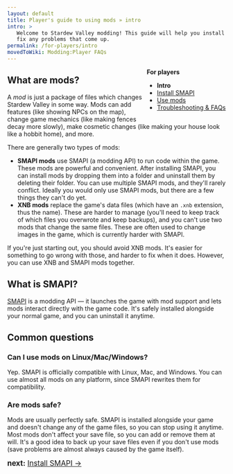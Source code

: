 ```yaml
---
layout: default
title: Player's guide to using mods » intro
intro: >
   Welcome to Stardew Valley modding! This guide will help you install mods and
   fix any problems that come up.
permalink: /for-players/intro
movedToWiki: Modding:Player FAQs
--- 
```


<div class="scroll-box" style="float: right;">
    <strong>For players</strong>
    <ul>
        <li><strong>Intro</strong></li>
        <li><a href="/for-players/install-smapi">Install SMAPI</a></li>
        <li><a href="/for-players/use-mods">Use mods</a></li>
        <li><a href="/for-players/faqs">Troubleshooting & FAQs</a></li>
    </ul>
</div>

## What are mods?
A _mod_ is just a package of files which changes Stardew Valley in some way. Mods can add features
(like showing NPCs on the map), change game mechanics (like making fences decay more slowly), make
cosmetic changes (like making your house look like a hobbit home), and more.

There are generally two types of mods:

* **SMAPI mods** use SMAPI (a modding API) to run code within the game. These mods are powerful and
  convenient. After installing SMAPI, you can install mods by dropping them into a folder and
  uninstall them by deleting their folder. You can use multiple SMAPI mods, and they'll rarely
  conflict. Ideally you would only use SMAPI mods, but there are a few things they can't do yet.
* **XNB mods** replace the game's data files (which have an `.xnb` extension, thus the name).
  These are harder to manage (you'll need to keep track of which files you overwrote and keep
  backups), and you can't use two mods that change the same files. These are often used to change
  images in the game, which is currently harder with SMAPI.

If you're just starting out, you should avoid XNB mods. It's easier for something to go wrong with
those, and harder to fix when it does. However, you can use XNB and SMAPI mods together.

## What is SMAPI?
[SMAPI](https://github.com/Pathoschild/SMAPI) is a modding API — it launches the game with mod
support and lets mods interact directly with the game code. It's safely installed alongside your
normal game, and you can uninstall it anytime.

## Common questions
### Can I use mods on Linux/Mac/Windows?
Yep. SMAPI is officially compatible with Linux, Mac, and Windows. You can use almost all mods on
any platform, since SMAPI rewrites them for compatibility.

### Are mods safe?
Mods are usually perfectly safe. SMAPI is installed alongside your game and doesn't change any of
the game files, so you can stop using it anytime. Most mods don't affect your save file, so you can
add or remove them at will. It's a good idea to back up your save files even if you don't use mods
(save problems are almost always caused by the game itself).

<div class="scroll-box" style="display: inline-block;">
<big><strong>next:</strong> <a href="/for-players/install-smapi">Install SMAPI →</a></big>
</div>